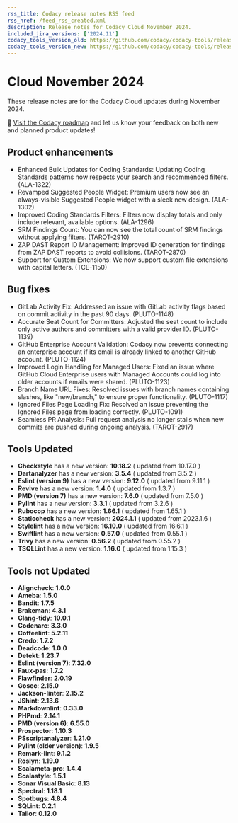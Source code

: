 ```yaml
---
rss_title: Codacy release notes RSS feed
rss_href: /feed_rss_created.xml
description: Release notes for Codacy Cloud November 2024.
included_jira_versions: ['2024.11']
codacy_tools_version_old: https://github.com/codacy/codacy-tools/releases/tag/7.24.6
codacy_tools_version_new: https://github.com/codacy/codacy-tools/releases/tag/7.24.57
---
```


# Cloud November 2024

These release notes are for the Codacy Cloud updates during November 2024.

📢 [Visit the Codacy roadmap](https://roadmap.codacy.com) and <span class="skip-vale">let us know</span> your feedback on both new and planned product updates!

## Product enhancements
-  Enhanced Bulk Updates for Coding Standards: Updating Coding Standards patterns now respects your search and recommended filters. (ALA-1322)
-  Revamped Suggested People Widget: Premium users now see an always-visible Suggested People widget with a sleek new design. (ALA-1302)
-  Improved Coding Standards Filters: Filters now display totals and only include relevant, available options. (ALA-1296)
-  SRM Findings Count: You can now see the total count of SRM findings without applying filters. (TAROT-2910)
-  ZAP DAST Report ID Management: Improved ID generation for findings from ZAP DAST reports to avoid collisions. (TAROT-2870)
-  Support for Custom Extensions: We now support custom file extensions with capital letters. (TCE-1150)


## Bug fixes
-  GitLab Activity Fix: Addressed an issue with GitLab activity flags based on commit activity in the past 90 days. (PLUTO-1148)
-  Accurate Seat Count for Committers: Adjusted the seat count to include only active authors and committers with a valid provider ID. (PLUTO-1139)
-  GitHub Enterprise Account Validation: Codacy now prevents connecting an enterprise account if its email is already linked to another GitHub account. (PLUTO-1124)
-  Improved Login Handling for Managed Users: Fixed an issue where GitHub Cloud Enterprise users with Managed Accounts could log into older accounts if emails were shared. (PLUTO-1123)
-  Branch Name URL Fixes: Resolved issues with branch names containing slashes, like "new/branch," to ensure proper functionality. (PLUTO-1117)
-  Ignored Files Page Loading Fix: Resolved an issue preventing the Ignored Files page from loading correctly. (PLUTO-1091)
-  Seamless PR Analysis: Pull request analysis no longer stalls when new commits are pushed during ongoing analysis. (TAROT-2917) 

## Tools Updated
-  **Checkstyle** has a new version: **10.18.2** ( updated from 10.17.0 )
-  **Dartanalyzer** has a new version: **3.5.4** ( updated from 3.5.2 )
-  **Eslint (version 9)** has a new version: **9.12.0** ( updated from 9.11.1 )
-  **Revive** has a new version: **1.4.0** ( updated from 1.3.7 )
-  **PMD (version 7)** has a new version: **7.6.0** ( updated from 7.5.0 )
-  **Pylint** has a new version: **3.3.1** ( updated from 3.2.6 )
-  **Rubocop** has a new version: **1.66.1** ( updated from 1.65.1 )
-  **Staticcheck** has a new version: **2024.1.1** ( updated from 2023.1.6 )
-  **Stylelint** has a new version: **16.10.0** ( updated from 16.6.1 )
-  **Swiftlint** has a new version: **0.57.0** ( updated from 0.55.1 )
-  **Trivy** has a new version: **0.56.2** ( updated from 0.55.2 )
-  **TSQLLint** has a new version: **1.16.0** ( updated from 1.15.3 )

## Tools not Updated
-  **Aligncheck**: **1.0.0**
-  **Ameba**: **1.5.0**
-  **Bandit**: **1.7.5**
-  **Brakeman**: **4.3.1**
-  **Clang-tidy**: **10.0.1**
-  **Codenarc**: **3.3.0**
-  **Coffeelint**: **5.2.11**
-  **Credo**: **1.7.2**
-  **Deadcode**: **1.0.0**
-  **Detekt**: **1.23.7**
-  **Eslint (version 7)**: **7.32.0**
-  **Faux-pas**: **1.7.2**
-  **Flawfinder**: **2.0.19**
-  **Gosec**: **2.15.0**
-  **Jackson-linter**: **2.15.2**
-  **JShint**: **2.13.6**
-  **Markdownlint**: **0.33.0**
-  **PHPmd**: **2.14.1**
-  **PMD (version 6)**: **6.55.0**
-  **Prospector**: **1.10.3**
-  **PSscriptanalyzer**: **1.21.0**
-  **Pylint (older version)**: **1.9.5**
-  **Remark-lint**: **9.1.2**
-  **Roslyn**: **1.19.0**
-  **Scalameta-pro**: **1.4.4**
-  **Scalastyle**: **1.5.1**
-  **Sonar Visual Basic**: **8.13**
-  **Spectral**: **1.18.1**
-  **Spotbugs**: **4.8.4**
-  **SQLint**: **0.2.1**
-  **Tailor**: **0.12.0**